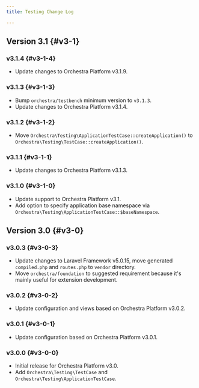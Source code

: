 ```yaml
---
title: Testing Change Log

---
```


## Version 3.1 {#v3-1}

### v3.1.4 {#v3-1-4}

* Update changes to Orchestra Platform v3.1.9.

### v3.1.3 {#v3-1-3}

* Bump `orchestra/testbench` minimum version to `v3.1.3`.
* Update changes to Orchestra Platform v3.1.4.

### v3.1.2 {#v3-1-2}

* Move `Orchestra\Testing\ApplicationTestCase::createApplication()` to `Orchestra\Testing\TestCase::createApplication()`.

### v3.1.1 {#v3-1-1}

* Update changes to Orchestra Platform v3.1.3.

### v3.1.0 {#v3-1-0}

* Update support to Orchestra Platform v3.1.
* Add option to specify application base namespace via `Orchestra\Testing\ApplicationTestCase::$baseNamespace`.

## Version 3.0 {#v3-0}

### v3.0.3 {#v3-0-3}

* Update changes to Laravel Framework v5.0.15, move generated `compiled.php` and `routes.php` to `vendor` directory.
* Move `orchestra/foundation` to suggested requirement because it's mainly useful for extension development.

### v3.0.2 {#v3-0-2}

* Update configuration and views based on Orchestra Platform v3.0.2.

### v3.0.1 {#v3-0-1}

* Update configuration based on Orchestra Platform v3.0.1.

### v3.0.0 {#v3-0-0}

* Initial release for Orchestra Platform v3.0.
* Add `Orchestra\Testing\TestCase` and `Orchestra\Testing\ApplicationTestCase`.
